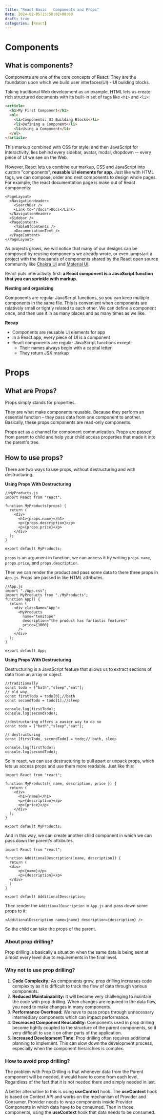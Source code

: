 ```yaml
---
title: "React Basic   Components and Props"
date: 2024-02-05T15:58:02+08:00
draft: true
categories: [React]
---
```


# Components

## What is components?

Components are one of the core concepts of React. They are the foundation upon which we build user interfaces(UI) - UI building blocks.

Taking traditional Web development as an example, HTML lets us create rich structured documents with its built-in set of tags like `<h1>` and `<li>`:

```html
<article>
  <h1>My First Component</h1>
  <ol>
    <li>Components: UI Building Blocks</li>
    <li>Defining a Component</li>
    <li>Using a Component</li>
  </ol>
</article>
```

This markup combined with CSS for style, and then JavaScript for interactivity, lies behind every sidebar, avatar, modal, dropdown -- every piece of UI we see on the Web.

However, React lets us combine our markup, CSS and JavaScript into custom "components", **reusable UI elements for app**. Just like with HTML tags, we can compose, order and nest components to design whole pages. For example, the react documentation page is make out of React components:

```react
<PageLayout>
  <NavigationHeader>
    <SearchBar />
    <Link to="/docs">Docs</Link>
  </NavigationHeader>
  <Sidebar />
  <PageContent>
    <TableOfContents />
    <DocumentationText />
  </PageContent>
</PageLayout>
```

As projects grows, we will notice that many of our designs can be composed by reusing components we already wrote, or even jumpstart a project with the thousands of components shared by the React open source community like [Chakra UI](https://chakra-ui.com/) and [Material UI](https://material-ui.com/).

React puts interactivity first: **a React component is a JavaScript function that you can sprinkle with markup**. 

**Nesting and organizing**

Components are regular JavaScript functions, so you can keep multiple components in the same file. This is convenient when components are relatively small or tightly related to each other.  We can define a component once, and then use it in as many places and as many times as we like.

**Recap**

- Components are reusable UI elements for app
- In a React app, every piece of UI is a component
- React components are regular JavaScript functions except:
  - Their names always begin with a capital letter
  - They return JSX markup

# Props

## What are Props?

Props simply stands for properties. 

They are what make components reusable. Because they perform an essential function – they pass data from one component to another.  Basically, these props components are read-only components. 

Props act as a channel for component communication. Props are passed from parent to child and help your child access properties that made it into the parent's tree.

## How to use props?

There are two ways to use props, without destructuring and with destructuring.

**Using Props With Destructuring**

```react
//MyProducts.js
import React from "react";
 
function MyProducts(props) {
  return (
    <div>
      <h1>{props.name}</h1>
      <p>{props.description}</p>
      <p>{props.price}</p>
    </div>
  );
}
 
export default MyProducts;
```

`props` is an argument in function, we can access it by writing `props.name`, `props.price`, and `props.description`.

Then we can render the product and pass some data to there three props in `App.js`. Props are passed in like HTML attributes.

```react
//App.js
import "./App.css";
import MyProducts from "./MyProducts";
function App() {
  return (
    <div className="App">
      <MyProducts
        name="temitope"
        description="the product has fantastic features"
        price={1000}
      />
    </div>
  );
}
 
export default App;
```

**Using Props With Destructuring**

Destructuring is a JavaScript feature that allows us to extract sections of data from an array or object.

```react
//traditionally
const todo = ["bath","sleep","eat"];
// old way
const firstTodo = todo[0];//bath
const secondTodo = todo[1];//sleep
 
console.log(firstTodo);
console.log(secondTodo);

//destructuring offers a easier way to do so
const todo = ["bath","sleep","eat"];
 
// destructuring
const [firstTodo, secondTodo] = todo;// bath, sleep
 
console.log(firstTodo);
console.log(secondTodo);
```

So in react, we can use destructuring to pull apart or unpack props, which lets us access props and use them more readable. Just like this:

```react
import React from "react";
 
function MyProducts({ name, description, price }) {
  return (
    <div>
      <h1>{name}</h1>
      <p>{description}</p>
      <p>{price}</p>
    </div>
  );
}
 
export default MyProducts;
```

And in this way, we can create another child component in which we can pass down the parent's attributes.

```react
import React from "react";
 
function AdditionalDescription([name, description]) {
  return (
  <div>
      <p>{name}</p>
      <p>{description}</p>
  </div>
  )
}
 
export default AdditionalDescription;
```

Then render the `AdditionalDescription` in `App.js` and pass down some props to it:

```react
<AdditionalDescription name={name} description={description} />
```

So the child can take the props of the parent.

### About prop drilling?

Prop drilling is basically a situation when the same data is being sent at almost every level due to requirements in the final level.

### Why not to use prop drilling?

1. **Code Complexity:** As components grow, prop drilling increases code complexity as it is difficult to track the flow of data through various components.
2. **Reduced Maintainability:** It will become very challenging to maintain the code with prop drilling. When changes are required in the data flow, you need to make changes in many components.
3. **Performance Overhead:** We have to pass props through unnecessary intermediary components which can impact performance.
4. **Decreased Component Reusability:** Components used in prop drilling become tightly coupled to the structure of the parent components, so it very difficult to use it on other parts of the application.
5. **Increased Development Time:** Prop drilling often requires additional planning to implement. This can slow down the development process, especially when the component hierarchies is complex.

### How to avoid prop drilling?

The problem with Prop Drilling is that whenever data from the Parent component will be needed, it would have to come from each level, Regardless of the fact that it is not needed there and simply needed in last.

A better alternative to this is using **useContext** hook. The **useContext** hook is based on Context API and works on the mechanism of Provider and Consumer. Provider needs to wrap components inside Provider Components in which data have to be consumed. Then in those components, using the **useContext** hook that data needs to be consumed.
